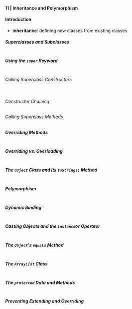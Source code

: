 #### 11 | Inheritance and Polymorphism

#### Introduction

* __inheritance__: defining new classes from existing classes

##### Superclasses and Subclasses
```Java
```

##### Using the `super` Keyword
```Java
```

###### Calling Superclass Constructors
```Java
```

###### Constructor Chaining

###### Calling Superclass Methods

##### Overriding Methods
```Java
```

##### Overriding vs. Overloading
```Java
```

##### The `Object` Class and Its `toString()` Method
```Java
```

##### Polymorphism
```Java
```

##### Dynamic Binding
```Java
```

##### Casting Objects and the `instanceOf` Operator
```Java
```

##### The `Object`'s `equals` Method
```Java
```

##### The `ArrayList` Class
```Java
```

##### The `protected` Data and Methods
```Java
```

##### Preventing Extending and Overriding
```Java
```
